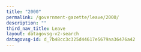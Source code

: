 ```yaml
---
title: "2000"
permalink: /government-gazette/leave/2000/
description: ""
third_nav_title: Leave
layout: datagovsg-v2-search
datagovsg-id: d_7b48cc3c325d44617e5679aa36476a42
---
```

